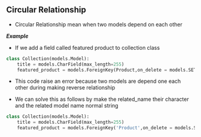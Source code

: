 ## Circular Relationship

- Circular Relationship mean when two models depend on each other

___Example___

- If we add a field called featured product to collection class
```python
class Collection(models.Model):
    title = models.CharField(max_length=255)
    featured_product = models.ForeignKey(Product,on_delete = models.SET_NULL. null = True)
```

- This code raise an error because two models are depend one each other during making reverse relationship

- We can solve this as follows by make the related_name their character and the related model name normal string

```python
class Collection(models.Model):
    title = models.CharField(max_length=255)
    featured_product = models.ForeignKey('Product',on_delete = models.SET_NULL. null = True, related_name = '+')
```
